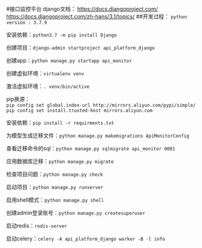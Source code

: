 #接口监控平台
django文档：
https://docs.djangoproject.com/
https://docs.djangoproject.com/zh-hans/3.1/topics/
##开发过程：
`python version : 3.7.9`

安装依赖：`python3.7 -m pip install Django`

创建项目：`django-admin startproject api_platform_django`

创建app：`python manage.py startapp api_monitor`

创建虚拟环境：`virtualenv venv`

激活虚拟环境：`. venv/bin/active`

pip换源：   
`pip config set global.index-url http://mirrors.aliyun.com/pypi/simple/`    
`pip config set install.trusted-host mirrors.aliyun.com`    

安装依赖：`pip install -r requirments.txt`

为模型生成迁移文件：`python manage.py makemigrations ApiMonitorConfig`

查看迁移命令的sql：`python manage.py sqlmigrate api_monitor 0001`

应用数据库迁移：`python manage.py migrate`

检查项目问题：`python manage.py check`

启动项目：`python manage.py runserver`

启用shell模式：`python manage.py shell`

创建admin登录账号：`python manage.py createsuperuser`

启动redis：`redis-server`

启动celery：`celery -A api_platform_django worker -B -l info`